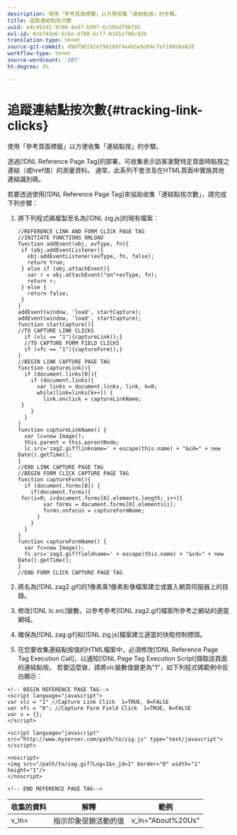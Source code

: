 ```yaml
---
description: 使用「參考頁面標籤」以方便收集「連結點按」的步驟。
title: 追蹤連結點按次數
uuid: e4c492d2-9c90-4ed7-b997-6c50bdf98f93
exl-id: 0cb743e6-5c6e-4f80-bc77-83d1e706c92b
translation-type: tm+mt
source-git-commit: d9df90242ef96188f4e4b5e6d04cfef196b0a628
workflow-type: tm+mt
source-wordcount: '207'
ht-degree: 3%

---
```


# 追蹤連結點按次數{#tracking-link-clicks}

使用「參考頁面標籤」以方便收集「連結點按」的步驟。

透過[!DNL Reference Page Tag]的部署，可收集表示訪客瀏覽特定頁面時點按之連結（或href值）的測量資料。 通常，此系列不會涉及在HTML頁面中實施其他連結識別碼。

若要透過使用[!DNL Reference Page Tag]來協助收集「連結點按次數」，請完成下列步驟：

1. 將下列程式碼複製至名為[!DNL zig.js]的現有檔案：

   ```
   //REFERENCE LINK AND FORM CLICK PAGE TAG 
   //INITIATE FUNCTIONS ONLOAD 
   function addEvent(obj, evType, fn){  
    if (obj.addEventListener){  
      obj.addEventListener(evType, fn, false);  
      return true;  
    } else if (obj.attachEvent){  
      var r = obj.attachEvent("on"+evType, fn);  
      return r;  
    } else {  
      return false;  
    }  
   } 
   addEvent(window, 'load', startCapture); 
   addEvent(window, 'load', startCapture); 
   function startCapture(){ 
   //TO CAPTURE LINK CLICKS 
     if (vlc == "1"){captureLink();} 
     //TO CAPTURE FORM FIELD CLICKS 
     if (vfc == "1"){captureForm();} 
   } 
   //BEGIN LINK CAPTURE PAGE TAG 
   function captureLink(){ 
     if (document.links[0]){ 
       if (document.links){ 
         var links = document.links, link, k=0; 
         while(link=links[k++]) { 
           link.onclick = captureLinkName; 
    } 
       } 
     } 
   } 
   function captureLinkName() { 
     var lc=new Image(); 
     this.parent = this.parentNode; 
     lc.src='zag2.gif?linkname=' + escape(this.name) + "&cd=" + new Date().getTime(); 
   } 
   //END LINK CAPTURE PAGE TAG 
   //BEGIN FORM CLICK CAPTURE PAGE TAG 
   function captureForm(){ 
     if (document.forms[0]) { 
       if(document.forms){ 
    for(i=0; i<document.forms[0].elements.length; i++){ 
           var forms = document.forms[0].elements[i]; 
           forms.onfocus = captureFormName; 
         } 
       } 
     } 
   } 
   function captureFormName() { 
     var fc=new Image(); 
     fc.src='zag3.gif?fieldname=' + escape(this.name) + "&cd=" + new Date().getTime(); 
   } 
   //END FORM CLICK CAPTURE PAGE TAG
   ```

1. 將名為[!DNL zag2.gif]的1像素乘1像素影像檔案建立或置入網頁伺服器上的目錄。
1. 修改[!DNL lc.src]變數，以參考參考[!DNL zag2.gif]檔案所參考之網站的適當網域。

1. 確保為[!DNL zag.gif]和[!DNL zig.js]檔案建立適當的快取控制標頭。

1. 在您要收集連結點按值的HTML檔案中，必須修改[!DNL Reference Page Tag Execution Call]，以通知[!DNL Page Tag Execution Script]擷取該頁面的連結點按。 若要這麼做，請將vlc變數值變更為&quot;1&quot;，如下列程式碼範例中反白顯示：

```
<!-- BEGIN REFERENCE PAGE TAG--> 
<script language="javascript"> 
var vlc = "1" //Capture Link Click  1=TRUE, 0=FALSE 
var vfc = "0"; //Capture Form Field Click  1=TRUE, 0=FALSE 
var v = {}; 
</script> 
 
<script language="javascript" src=”http://www.myserver.com/path/to/zig.js" type="text/javascript"></script> 
 
<noscript> 
<img src="/path/to/zag.gif?Log=1&v_jd=1" border="0" width="1" height="1"/> 
</noscript> 
 
<!-- END REFERENCE PAGE TAG-->
```

| 收集的資料 | 解釋 | 範例 |
|---|---|---|
| v_ln= | 指示印象促銷活動的值 | v_ln=&quot;About%20Us&quot; |
